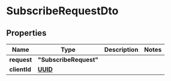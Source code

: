 
# SubscribeRequestDto

## Properties

Name | Type | Description | Notes
------------ | ------------- | ------------- | -------------
**request** | **"SubscribeRequest"** |  | 
**clientId** | [**UUID**](UUID.md) |  | 



